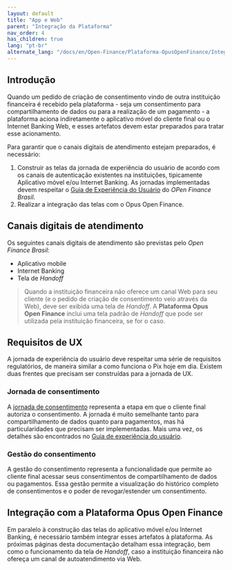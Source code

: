```yaml
---
layout: default
title: "App e Web"
parent: "Integração da Plataforma"
nav_order: 4
has_children: true
lang: "pt-br"
alternate_lang: "/docs/en/Open-Finance/Plataforma-OpusOpenFinance/Integração/Jornada-de-Ux/App-e-Web/"
---
```


## Introdução

Quando um pedido de criação de consentimento vindo de outra instituição financeira é recebido pela plataforma - seja um consentimento para compartilhamento de dados ou para a realização de um pagamento - a plataforma aciona indiretamente o aplicativo móvel do cliente final ou o Internet Banking Web, e esses artefatos devem estar preparados para tratar esse acionamento.

Para garantir que o canais digitais de atendimento estejam preparados, é necessário:

1. Construir as telas da jornada de experiência do usuário de acordo com os canais de autenticação existentes na instituições, tipicamente Aplicativo móvel e/ou Internet Banking. As jornadas implementadas devem respeitar o [Guia de Experiência do Usuário][GuiaUX] do *OPen Finance Brasil*.
2. Realizar a integração das telas com o Opus Open Finance.

## Canais digitais de atendimento

Os seguintes canais digitais de atendimento são previstas pelo *Open Finance Brasil*:

- Aplicativo mobile
- Internet Banking
- Tela de *Handoff*

> Quando a instituição financeira não oferece um canal Web para seu cliente (e o pedido de criação de consentimento veio através da Web), deve ser exibida uma tela de *Handoff*. A **Plataforma Opus Open Finance** inclui uma tela padrão de *Handoff* que pode ser utilizada pela instituição financeira, se for o caso.

## Requisitos de UX

A jornada de experiência do usuário deve respeitar uma série de requisitos regulatórios, de maneira similar a como funciona o Pix hoje em dia. Existem duas frentes que precisam ser construídas para a jornada de UX.

### Jornada de consentimento

A [jornada de consentimento][JornadaConsentimento] representa a etapa em que o cliente final autoriza o consentimento. A jornada é muito semelhante tanto para compartilhamento de dados quanto para pagamentos, mas há particularidades que precisam ser implementadas. Mais uma vez, os detalhes são encontrados no [Guia de experiência do usuário][GuiaUX].

### Gestão do consentimento

A gestão do consentimento representa a funcionalidade que permite ao cliente  final acessar seus consentimentos de compartilhamento de dados ou pagamentos. Essa gestão permite a visualização do histórico completo de consentimentos e o poder de revogar/estender um consentimento.

## Integração com a Plataforma Opus Open Finance

Em paralelo à construção das telas do aplicativo móvel e/ou Internet Banking, é necessário também integrar esses artefatos à plataforma. As próximas páginas desta documentação detalham essa integração, bem como o funcionamento da tela de *Handoff*, caso a instituição financeira não ofereça um canal de autoatendimento via Web.

[GuiaUX]: https://openfinancebrasil.atlassian.net/wiki/spaces/OF/pages/17378535/Guia+de+Experi+ncia+do+Usu+ri
[JornadaConsentimento]: ../../../Open-Finance-Brasil/JornadaConsentimento/OFB-JornadaConsentimento.html
